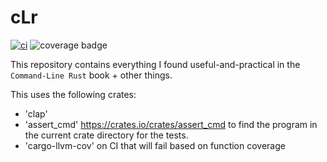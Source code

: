 # cLr

[![ci](https://github.com/martelinho-de-ouro/clr/actions/workflows/ci.yml/badge.svg)](https://github.com/martelinho-de-ouro/clr/actions/workflows/ci.yml)
![coverage badge](https://img.shields.io/endpoint?url=https://gist.githubusercontent.com/helio-frota/d86fe4168b61872f7e63d85ce3c9fea6/raw/cov.json)

This repository contains everything I found useful-and-practical in the
`Command-Line Rust` book + other things.

This uses the following crates:

* 'clap'
* 'assert_cmd' <https://crates.io/crates/assert_cmd> to find the program in the current crate directory for the tests.
* 'cargo-llvm-cov' on CI that will fail based on function coverage
